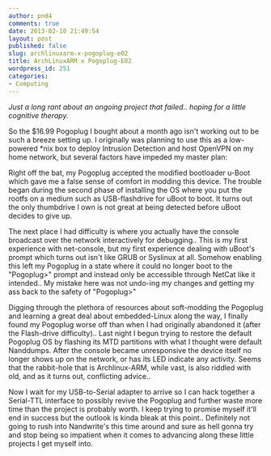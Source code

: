 ```yaml
---
author: pnd4
comments: true
date: 2013-02-10 21:49:54
layout: post
published: false
slug: archlinuxarm-x-pogoplug-e02
title: ArchLinuxARM x Pogoplug-E02
wordpress_id: 251
categories:
- Computing
---
```


_Just a long rant about an ongoing project that failed.. hoping for a little cognitive therapy._

So the $16.99 Pogoplug I bought about a month ago isn't working out to be such a breeze setting up. I originally was planning to use this as a low-powered *nix box to deploy Intrusion Detection and host OpenVPN on my home network, but several factors have impeded my master plan:

Right off the bat, my Pogoplug accepted the modified bootloader u-Boot which gave me a false sense of comfort in modding this device. The trouble began during the second phase of installing the OS where you put the rootfs on a medium such as USB-flashdrive for uBoot to boot. It turns out the only thumbdrive I own is not great at being detected before uBoot decides to give up.

The next place I had difficulty is where you actually have the console broadcast over the network interactively for debugging.. This is my first experience with net-console, but my first experience dealing with uBoot's prompt which turns out isn't like GRUB or Syslinux at all. Somehow enabling this left my Pogoplug in a state where it could no longer boot to the "Pogoplug>" prompt and instead only be accessible through NetCat like it intended.. My mistake here was not undo-ing my changes and getting my ass back to the safety of "Pogoplug>"

Digging through the plethora of resources about soft-modding the Pogoplug and learning a great deal about embedded-Linux along the way, I finally found my Pogoplug worse off than when I had originally abandoned it (after the Flash-drive difficulty).. Last night I begun trying to restore the default Pogoplug OS by flashing its MTD partitions with what I thought were default Nanddumps. After the console became unresponsive the device itself no longer shows up on the network, or has its LED indicate any activity. Seems that the rabbit-hole that is Archlinux-ARM, while vast, is also riddled with old, and as it turns out, conflicting advice..

Now I wait for my USB-to-Serial adapter to arrive so I can hack together a Serial-TTL interface to possibly revive the Pogoplug and further waste more time than the project is probably worth. I keep trying to promise myself it'll end in success but the outlook is kinda bleak at this point.. Definitely not going to rush into Nandwrite's this time around and sure as hell gonna try and stop being so impatient when it comes to advancing along these little projects I get myself into.
